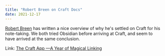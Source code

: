 ```yaml
---
title: "Robert Breen on Craft Docs"
date: 2021-12-17
---
```


[Robert Breen](https://robertbreen.com) has written a nice overview of why he's settled on Craft for his note-taking. We both tried Obsidian before arriving at Craft, and seem to have arrived at the same conclusion.

Link: [The Craft App —A Year of Magical Linking](https://robertbreen.com/2021/12/15/the-craft-app-a-year-of-magical-linking/)

